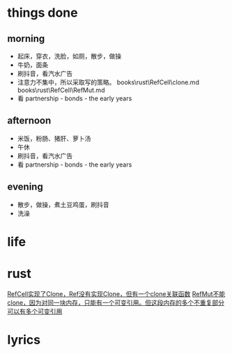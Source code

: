 # things done
## morning
* 起床，穿衣，洗脸，如厕，散步，做操
* 牛奶，面条
* 刷抖音，看汽水广告
* 注意力不集中，所以采取写的策略。
  books\rust\RefCell\clone.md
  books\rust\RefCell\RefMut.md
* 看 partnership - bonds - the early years
## afternoon
* 米饭，粉肠、猪肝、萝卜汤
* 午休
* 刷抖音，看汽水广告
* 看 partnership - bonds - the early years
## evening
* 散步，做操，煮土豆鸡蛋，刷抖音
* 洗澡

# life

# rust
[RefCell实现了Clone，Ref没有实现Clone，但有一个clone关联函数](books\rust\RefCell\clone.md)
[RefMut不能clone，因为对同一块内存，只能有一个可变引用。但这段内存的多个不重复部分可以有多个可变引用](books\rust\RefCell\RefMut.md)

# lyrics
